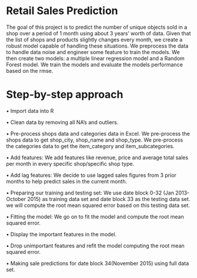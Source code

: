 # Retail Sales Prediction

The goal of this project is to predict the number of unique objects sold in a shop over a period of 1 month using about 3 years’ worth of data. 
Given that the list of shops and products slightly changes every month, we create a robust model capable of handling these situations.
We preprocess the data to handle data noise and engineer some feature to train the models.
We then create two models: a multiple linear regression model and a Random Forest model. 
We train the models and evaluate the models performance based on the rmse.

# Step-by-step approach
• Import data into R

• Clean data by removing all NA’s and outliers.

• Pre-process shops data and categories data in Excel.
  We pre-process the shops data to get shop_city, shop_name and shop_type. We pre-process the categories data to get the item_category and item_subcategories.
  
• Add features:
  We add features like revenue, price and average total sales per month in every specific shop/specific shop type.

• Add lag features:
  We decide to use lagged sales figures from 3 prior months to help predict sales in the current month.
  
• Preparing our training and testing set:
  We use date block 0-32 (Jan 2013- October 2015) as training data set and date block 33 as the testing data set. we will compute the root mean squared error based on this testing data set.
  
 • Fitting the model:
  We go on to fit the model and compute the root mean squared error.
  
• Display the important features in the model.

• Drop unimportant features and refit the model computing the root mean squared error.

• Making sale predictions for date block 34(November 2015) using full data set.
